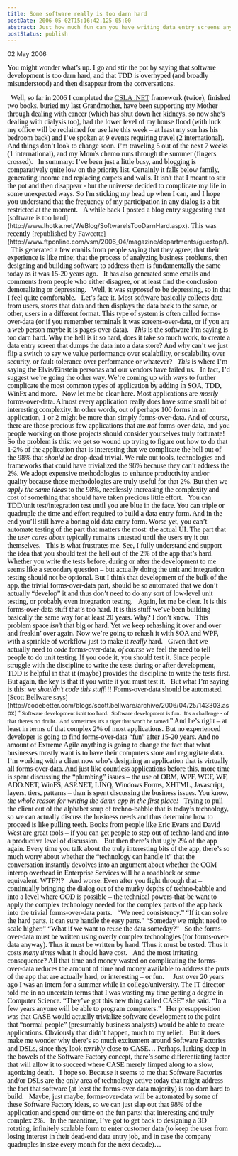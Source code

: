 ```yaml
---
title: Some software really is too darn hard
postDate: 2006-05-02T15:16:42.125-05:00
abstract: Just how much fun can you have writing data entry screens anyway?
postStatus: publish
---
```

02 May 2006

<font face="Times New Roman" color="#000000" size="3">You might wonder what’s up. I go and stir the pot by saying that software development is too darn hard, and that TDD is overhyped (and broadly misunderstood) and then disappear from the conversations.</font>

<?xml:namespace prefix = o ns = "urn:schemas-microsoft-com:office:office" /><o:p><font face="Times New Roman" color="#000000" size="3">&nbsp;</font></o:p>

<font face="Times New Roman" color="#000000" size="3">Well, so far in 2006 I completed the <a href="http://www.lhotka.net/cslanet">CSLA .NET</a> framework (twice), finished two books, buried my last Grandmother, have been supporting my Mother through dealing with cancer (which has shut down her kidneys, so now she’s dealing with dialysis too), had the lower level of my house flood (with luck my office will be reclaimed for use late this week – at least my son has his bedroom back) and I’ve spoken at 9 events requiring travel (2 international). And things don’t look to change soon. I’m traveling 5 out of the next 7 weeks (1 international), and my Mom's chemo runs through the summer (fingers crossed).</font>

<o:p><font face="Times New Roman" color="#000000" size="3">&nbsp;</font></o:p>

<font face="Times New Roman" color="#000000" size="3">In summary: I’ve been just a little busy, and blogging is comparatively quite low on the priority list. Certainly it falls below family, generating income and replacing carpets and walls.</font>

<font face="Times New Roman" color="#000000" size="3"></font>

<font face="Times New Roman" color="#000000" size="3">It isn't that I meant to stir the pot and then disappear - but the universe decided to complicate my life in some unexpected ways. So I'm sticking my head up when I can, and I hope you understand that the frequency of my participation in any dialog is a bit restricted at the moment.</font>

<o:p><font face="Times New Roman" color="#000000" size="3">&nbsp;</font></o:p>

<font face="Times New Roman" color="#000000" size="3">A while back I posted a blog entry suggesting that </font>[<font face="Times New Roman" size="3">software is too hard</font>](http://www.lhotka.net/WeBlog/SoftwareIsTooDarnHard.aspx)<font face="Times New Roman" color="#000000" size="3">. This was recently </font>[<font face="Times New Roman" size="3">republished by Fawcette</font>](http://www.ftponline.com/vsm/2006_04/magazine/departments/guestop/)<font face="Times New Roman" color="#000000" size="3">. </font>

<o:p><font face="Times New Roman" color="#000000" size="3">&nbsp;</font></o:p>

<font face="Times New Roman" color="#000000" size="3">This generated a few emails from people saying that they agree; that their experience is like mine; that the process of analyzing business problems, then designing and building software to address them is fundamentally the same today as it was 15-20 years ago.</font>

<o:p><font face="Times New Roman" color="#000000" size="3">&nbsp;</font></o:p>

<font face="Times New Roman" color="#000000" size="3">It has also generated some emails and comments from people who either disagree, or at least find the conclusion demoralizing or depressing. </font>

<o:p><font face="Times New Roman" color="#000000" size="3">&nbsp;</font></o:p>

<font face="Times New Roman" color="#000000" size="3">Well, it was <i style="mso-bidi-font-style: normal">supposed</i> to be depressing, so in that I feel quite comfortable. </font>

<o:p><font face="Times New Roman" color="#000000" size="3">&nbsp;</font></o:p>

<font face="Times New Roman" color="#000000" size="3">Let’s face it. Most software basically collects data from users, stores that data and then displays the data back to the same, or other, users in a different format. This type of system is often called forms-over-data (or if you remember terminals it was screens-over-data, or if you are a web person maybe it is pages-over-data).</font>

<o:p><font face="Times New Roman" color="#000000" size="3">&nbsp;</font></o:p>

<font size="3"><font color="#000000"><font face="Times New Roman"><i style="mso-bidi-font-style: normal">This</i> is the software I’m saying is too darn hard. Why the hell is it so hard, does it take so much work, to create a data entry screen that dumps the data into a data store? And why can’t we just flip a switch to say we value performance over scalability, or scalability over security, or fault-tolerance over performance or whatever?</font></font></font>

<o:p><font face="Times New Roman" color="#000000" size="3">&nbsp;</font></o:p>

<font size="3"><font color="#000000"><font face="Times New Roman"><i style="mso-bidi-font-style: normal">This</i> is where I’m saying the Elvis/Einstein personas and our vendors have failed us.</font></font></font>

<o:p><font face="Times New Roman" color="#000000" size="3">&nbsp;</font></o:p>

<font face="Times New Roman" color="#000000" size="3">In fact, I’d suggest we’re going the other way. We’re coming up with ways to further complicate the most common types of application by adding in SOA, TDD, WinFx and more.</font>

<o:p><font face="Times New Roman" color="#000000" size="3">&nbsp;</font></o:p>

<font face="Times New Roman" color="#000000" size="3">Now let me be clear here. Most applications are <i style="mso-bidi-font-style: normal">mostly</i> forms-over-data. Almost every application really does have some small bit of interesting complexity. In other words, out of perhaps 100 forms in an application, 1 or 2 might be more than simply forms-over-data. And of course, there are those precious few applications that are <i style="mso-bidi-font-style: normal">not</i> forms-over-data, and you people working on those projects should consider yourselves truly fortunate!</font>

<o:p><font face="Times New Roman" color="#000000" size="3">&nbsp;</font></o:p>

<font face="Times New Roman" color="#000000" size="3">So the problem is this: we get so wound up trying to figure out how to do that 1-2% of the application that is interesting that we complicate the hell out of the 98% that <i style="mso-bidi-font-style: normal">should be</i> drop-dead trivial. We rule out tools, technologies and frameworks that could have trivialized the 98% because they can’t address the 2%. We adopt expensive methodologies to enhance productivity and/or quality because those methodologies are truly useful for that 2%. But then we <i style="mso-bidi-font-style: normal">apply the same ideas</i> to the 98%, needlessly increasing the complexity and cost of something that should have taken precious little effort.</font>

<o:p><font face="Times New Roman" color="#000000" size="3">&nbsp;</font></o:p>

<font face="Times New Roman" color="#000000" size="3">You can TDD/unit test/integration test until you are blue in the face. You can triple or quadruple the time and effort required to build a data entry form. And in the end you’ll still have a boring old data entry form. Worse yet, you can’t automate testing of the part that matters the most: the actual UI. The part that the <i style="mso-bidi-font-style: normal">user cares about</i> typically remains untested until the users try it out themselves.</font>

<o:p><font face="Times New Roman" color="#000000" size="3">&nbsp;</font></o:p>

<font face="Times New Roman" color="#000000" size="3">This is what frustrates me. See, I fully understand and support the idea that you should test the hell out of the 2% of the app that’s hard. Whether you write the tests before, during or after the development to me seems like a secondary question – but actually doing the unit and integration testing should not be optional. But I think that development of the bulk of the app, the trivial forms-over-data part, should be so automated that we don’t actually “develop” it and thus don’t need to do any sort of low-level unit testing, or probably even integration testing.</font>

<o:p><font face="Times New Roman" color="#000000" size="3">&nbsp;</font></o:p>

<font face="Times New Roman" color="#000000" size="3">Again, let me be clear. It is this forms-over-data stuff that’s too hard. It is this stuff we’ve been building basically the same way for at least 20 years. Why? I don’t know. </font>

<o:p><font face="Times New Roman" color="#000000" size="3">&nbsp;</font></o:p>

<font face="Times New Roman" color="#000000" size="3">This problem space <i style="mso-bidi-font-style: normal">isn’t</i> that big or hard. Yet we keep rehashing it over and over and freakin’ over again. Now we’re going to rehash it with SOA and WPF, with a sprinkle of workflow just to make it <i style="mso-bidi-font-style: normal">really</i> hard.</font>

<o:p><font face="Times New Roman" color="#000000" size="3">&nbsp;</font></o:p>

<font face="Times New Roman" color="#000000" size="3">Given that we actually need to <i style="mso-bidi-font-style: normal">code</i> forms-over-data, <i style="mso-bidi-font-style: normal">of course</i> we feel the need to tell people to do unit testing. If you code it, you should test it. Since people struggle with the discipline to write the tests during or after development, TDD is helpful in that it (maybe) provides the discipline to write the tests first. But again, the key is that if you write it you must test it.</font>

<o:p><font face="Times New Roman" color="#000000" size="3">&nbsp;</font></o:p>

<font face="Times New Roman" color="#000000" size="3">But what I’m saying is this: <i style="mso-bidi-font-style: normal">we shouldn’t code this stuff</i>!!! Forms-over-data should be automated. </font>

<o:p><font face="Times New Roman" color="#000000" size="3">&nbsp;</font></o:p>

[<font face="Times New Roman" size="3">Scott Bellware says</font>](http://codebetter.com/blogs/scott.bellware/archive/2006/04/25/143303.aspx)<font color="#000000"><font face="Times New Roman"><font size="3"> “</font><span style="FONT-SIZE: 10pt">Software development isn't too hard.&nbsp; Software development is fun.&nbsp; It's a challenge - of that there's no doubt.&nbsp; And sometimes it's a tiger that won't be tamed.</span><font size="3">” And he’s right – at least in terms of that complex 2% of most applications. But no experienced developer is going to find forms-over-data “fun” after 15-20 years. And no amount of Extreme Agile anything is going to change the fact that what businesses mostly want is to have their computers store and regurgitate data.</font></font></font>

<o:p><font face="Times New Roman" color="#000000" size="3">&nbsp;</font></o:p>

<font size="3"><font color="#000000"><font face="Times New Roman">I’m working with a client now who’s designing an application that is virtually all forms-over-data. And just like countless applications before this, more time is spent discussing the “plumbing” issues – the use of ORM, WPF, WCF, WF, ADO.NET, WinFS, ASP.NET, LINQ, Windows Forms, XHTML, Javascript, layers, tiers, patterns – than is spent discussing the business issues. You know, <i style="mso-bidi-font-style: normal">the</i> <i style="mso-bidi-font-style: normal">whole reason for writing the damn app in the first place!</i></font></font></font>

<o:p><font face="Times New Roman" color="#000000" size="3">&nbsp;</font></o:p>

<font face="Times New Roman" color="#000000" size="3">Trying to pull the client out of the alphabet soup of techno-babble that is today’s technology, so we can actually discuss the business needs and thus determine how to proceed is like pulling teeth. Books from people like Eric Evans and David West are great tools – if you can get people to step out of techno-land and into a productive level of discussion.</font>

<o:p><font face="Times New Roman" color="#000000" size="3">&nbsp;</font></o:p>

<font face="Times New Roman" color="#000000" size="3">But then there’s that ugly 2% of the app again. Every time you talk about the truly interesting bits of the app, there’s so much worry about whether the “technology can handle it” that the conversation instantly devolves into an argument about whether the COM interop overhead in Enterprise Services will be a roadblock or some equivalent. WTF?!?</font>

<o:p><font face="Times New Roman" color="#000000" size="3">&nbsp;</font></o:p>

<font face="Times New Roman" color="#000000" size="3">And worse. Even after you fight through that – continually bringing the dialog out of the murky depths of techno-babble and into a level where OOD is possible – the technical powers-that-be want to apply the complex technology needed for the complex parts of the app back into the trivial forms-over-data parts.</font>

<o:p><font face="Times New Roman" color="#000000" size="3">&nbsp;</font></o:p>

<font face="Times New Roman" color="#000000" size="3">“We need consistency.” “If it can solve the hard parts, it can sure handle the easy parts.” “Someday we might need to scale higher.” “What if we want to reuse the data someday?”</font>

<o:p><font face="Times New Roman" color="#000000" size="3">&nbsp;</font></o:p>

<font face="Times New Roman" color="#000000" size="3">So the forms-over-data must be written using overly complex technologies (for forms-over-data anyway). Thus it must be written by hand. Thus it must be tested. Thus it costs <i style="mso-bidi-font-style: normal">many times</i> what it should have cost.</font>

<o:p><font face="Times New Roman" color="#000000" size="3">&nbsp;</font></o:p>

<font face="Times New Roman" color="#000000" size="3">And the most irritating consequence? All that time and money wasted on complicating the forms-over-data reduces the amount of time and money available to address the parts of the app that are actually hard, or interesting – or fun.</font>

<o:p><font face="Times New Roman" color="#000000" size="3">&nbsp;</font></o:p>

<o:p><font face="Times New Roman" color="#000000" size="3">&nbsp;</font></o:p>

<font face="Times New Roman" color="#000000" size="3">Just over 20 years ago I was an intern for a summer while in college/university. The IT director told me in no uncertain terms that I was wasting my time getting a degree in Computer Science. “They’ve got this new thing called CASE” she said. “In a few years anyone will be able to program computers.”</font>

<o:p><font face="Times New Roman" color="#000000" size="3">&nbsp;</font></o:p>

<font face="Times New Roman" color="#000000" size="3">Her presupposition was that CASE would actually trivialize software development to the point that “normal people” (presumably business analysts) would be able to create applications. Obviously that didn’t happen, much to my relief.</font>

<o:p><font face="Times New Roman" color="#000000" size="3">&nbsp;</font></o:p>

<font face="Times New Roman" color="#000000" size="3">But it does make me wonder why there’s so much excitement around Software Factories and DSLs, since they look <i style="mso-bidi-font-style: normal">terribly</i> close to CASE… Perhaps, lurking deep in the bowels of the Software Factory concept, there’s some differentiating factor that will allow it to succeed where CASE merely limped along to a slow, agonizing death.</font>

<o:p><font face="Times New Roman" color="#000000" size="3">&nbsp;</font></o:p>

<font face="Times New Roman" color="#000000" size="3">I hope so. Because it seems to me that Software Factories and/or DSLs are the only area of technology active today that might address the fact that software (at least the forms-over-data majority) is too darn hard to build.</font>

<o:p><font face="Times New Roman" color="#000000" size="3">&nbsp;</font></o:p>

<font face="Times New Roman" color="#000000" size="3">Maybe, just maybe, forms-over-data will be automated by some of these Software Factory ideas, so we can just slap out that 98% of the application and spend our time on the fun parts: that interesting and truly complex 2%.</font>

<o:p><font face="Times New Roman" color="#000000" size="3">&nbsp;</font></o:p>

<font face="Times New Roman" color="#000000" size="3">In the meantime, I’ve got to get back to designing a 3D rotating, infinitely scalable form to enter customer data (to keep the user from losing interest in their dead-end data entry job, and in case the company quadruples in size every month for the next decade)…</font>
